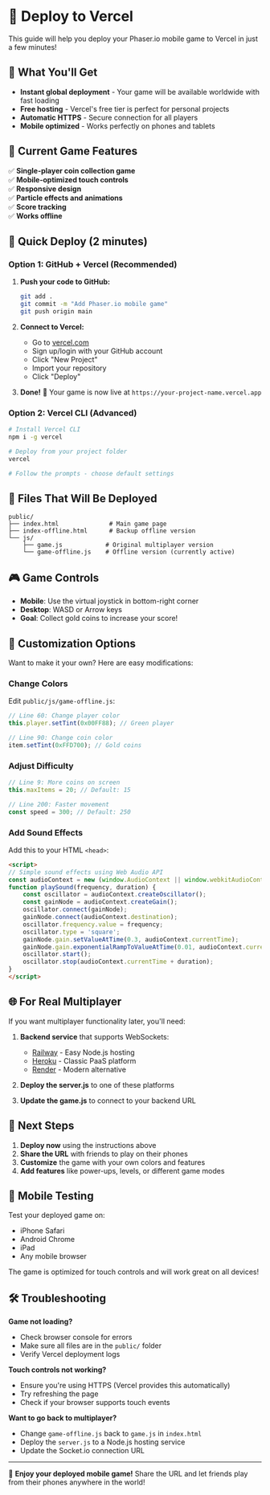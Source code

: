 # 🚀 Deploy to Vercel

This guide will help you deploy your Phaser.io mobile game to Vercel in just a few minutes!

## 🎯 What You'll Get

- **Instant global deployment** - Your game will be available worldwide with fast loading
- **Free hosting** - Vercel's free tier is perfect for personal projects
- **Automatic HTTPS** - Secure connection for all players
- **Mobile optimized** - Works perfectly on phones and tablets

## 📱 Current Game Features

✅ **Single-player coin collection game**  
✅ **Mobile-optimized touch controls**  
✅ **Responsive design**  
✅ **Particle effects and animations**  
✅ **Score tracking**  
✅ **Works offline**  

## 🚀 Quick Deploy (2 minutes)

### Option 1: GitHub + Vercel (Recommended)

1. **Push your code to GitHub:**
   ```bash
   git add .
   git commit -m "Add Phaser.io mobile game"
   git push origin main
   ```

2. **Connect to Vercel:**
   - Go to [vercel.com](https://vercel.com)
   - Sign up/login with your GitHub account
   - Click "New Project"
   - Import your repository
   - Click "Deploy" 

3. **Done!** 🎉 Your game is now live at `https://your-project-name.vercel.app`

### Option 2: Vercel CLI (Advanced)

```bash
# Install Vercel CLI
npm i -g vercel

# Deploy from your project folder
vercel

# Follow the prompts - choose default settings
```

## 📂 Files That Will Be Deployed

```
public/
├── index.html              # Main game page
├── index-offline.html      # Backup offline version
└── js/
    ├── game.js            # Original multiplayer version
    └── game-offline.js    # Offline version (currently active)
```

## 🎮 Game Controls

- **Mobile**: Use the virtual joystick in bottom-right corner
- **Desktop**: WASD or Arrow keys
- **Goal**: Collect gold coins to increase your score!

## 🔧 Customization Options

Want to make it your own? Here are easy modifications:

### Change Colors
Edit `public/js/game-offline.js`:
```javascript
// Line 60: Change player color
this.player.setTint(0x00FF88); // Green player

// Line 90: Change coin color  
item.setTint(0xFFD700); // Gold coins
```

### Adjust Difficulty
```javascript
// Line 9: More coins on screen
this.maxItems = 20; // Default: 15

// Line 200: Faster movement
const speed = 300; // Default: 250
```

### Add Sound Effects
Add this to your HTML `<head>`:
```html
<script>
// Simple sound effects using Web Audio API
const audioContext = new (window.AudioContext || window.webkitAudioContext)();
function playSound(frequency, duration) {
    const oscillator = audioContext.createOscillator();
    const gainNode = audioContext.createGain();
    oscillator.connect(gainNode);
    gainNode.connect(audioContext.destination);
    oscillator.frequency.value = frequency;
    oscillator.type = 'square';
    gainNode.gain.setValueAtTime(0.3, audioContext.currentTime);
    gainNode.gain.exponentialRampToValueAtTime(0.01, audioContext.currentTime + duration);
    oscillator.start();
    oscillator.stop(audioContext.currentTime + duration);
}
</script>
```

## 🌐 For Real Multiplayer

If you want multiplayer functionality later, you'll need:

1. **Backend service** that supports WebSockets:
   - [Railway](https://railway.app) - Easy Node.js hosting
   - [Heroku](https://heroku.com) - Classic PaaS platform
   - [Render](https://render.com) - Modern alternative

2. **Deploy the server.js** to one of these platforms

3. **Update the game.js** to connect to your backend URL

## 🎯 Next Steps

1. **Deploy now** using the instructions above
2. **Share the URL** with friends to play on their phones
3. **Customize** the game with your own colors and features
4. **Add features** like power-ups, levels, or different game modes

## 📱 Mobile Testing

Test your deployed game on:
- iPhone Safari
- Android Chrome
- iPad
- Any mobile browser

The game is optimized for touch controls and will work great on all devices!

## 🛠️ Troubleshooting

**Game not loading?**
- Check browser console for errors
- Make sure all files are in the `public/` folder
- Verify Vercel deployment logs

**Touch controls not working?**
- Ensure you're using HTTPS (Vercel provides this automatically)
- Try refreshing the page
- Check if your browser supports touch events

**Want to go back to multiplayer?**
- Change `game-offline.js` back to `game.js` in `index.html`
- Deploy the `server.js` to a Node.js hosting service
- Update the Socket.io connection URL

---

🎉 **Enjoy your deployed mobile game!** Share the URL and let friends play from their phones anywhere in the world! 